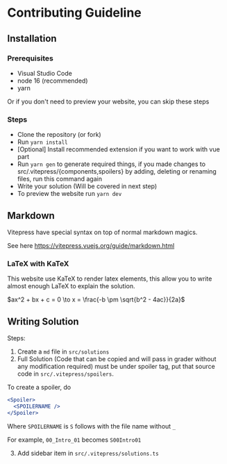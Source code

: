 # Contributing Guideline

## Installation

### Prerequisites

- Visual Studio Code
- node 16 (recommended)
- yarn

Or if you don't need to preview your website, you can skip these steps

### Steps

- Clone the repository (or fork)
- Run `yarn install`
- [Optional] Install recommended extension if you want to work with vue part
- Run `yarn gen` to generate required things, if you made changes to src/.vitepress/{components,spoilers} by adding, deleting or renaming files, run this command again
- Write your solution (Will be covered in next step)
- To preview the website run `yarn dev`

## Markdown

Vitepress have special syntax on top of normal markdown magics.

See here https://vitepress.vuejs.org/guide/markdown.html

### LaTeX with KaTeX

This website use KaTeX to render latex elements, this allow you to write almost
enough LaTeX to explain the solution.

$ax^2 + bx + c = 0 \to x = \frac{-b \pm \sqrt{b^2 - 4ac}}{2a}$

## Writing Solution

Steps:

1. Create a `md` file in `src/solutions`
2. Full Solution (Code that can be copied and will pass in grader without any modification required)
  must be under spoiler tag, put that source code in `src/.vitepress/spoilers`.

To create a spoiler, do

```jsx
<Spoiler>
  <SPOILERNAME />
</Spoiler>
```

Where `SPOILERNAME` is `S` follows with the file name without `_`

For example, `00_Intro_01` becomes `S00Intro01`

3. Add sidebar item in `src/.vitepress/solutions.ts`
